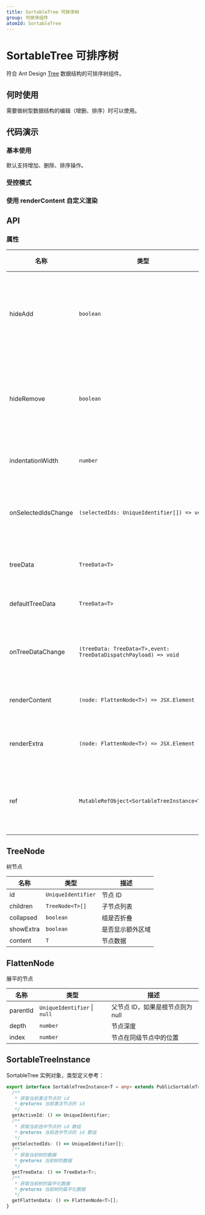 ```yaml
---
title: SortableTree 可排序树
group: 可排序组件
atomId: SortableTree
---
```


# SortableTree 可排序树

符合 Ant Design [Tree](https://ant.design/components/tree) 数据结构的可排序树组件。

## 何时使用

需要做树型数据结构的编辑（增删、排序）时可以使用。

## 代码演示

### 基本使用

默认支持增加、删除、排序操作。

<code src="./demos/default.tsx" ></code>

### 受控模式

<code src="./demos/controlled.tsx" ></code>

### 使用 renderContent 自定义渲染

<code src="./demos/renderContent.tsx" ></code>

[//]: # '### 多选方案'
[//]: #
[//]: # '<code src="./demos/_multiSelect.tsx" ></code>'

## API

### 属性

| 名称                | 类型                                                             | 描述               |
| ------------------- | ---------------------------------------------------------------- | ------------------ |
| hideAdd             | `boolean`                                                        | 隐藏默认的添加按钮 |
| hideRemove          | `boolean`                                                        | 隐藏默认的删除按钮 |
| indentationWidth    | `number`                                                         | 缩进宽度           |
| onSelectedIdsChange | `(selectedIds: UniqueIdentifier[]) => void`                      | 选中 ID 变更回调   |
| treeData            | `TreeData<T>`                                                    | 树的数据           |
| defaultTreeData     | `TreeData<T>`                                                    | 默认数据           |
| onTreeDataChange    | `(treeData: TreeData<T>,event: TreeDataDispatchPayload) => void` | 数据变更回调       |
| renderContent       | `(node: FlattenNode<T>) => JSX.Element`                          | 渲染内容           |
| renderExtra         | `(node: FlattenNode<T>) => JSX.Element`                          | 渲染额外项         |
| ref                 | `MutableRefObject<SortableTreeInstance<T>>`                      | 对外部暴露方法     |

## TreeNode

树节点

| 名称      | 类型               | 描述             |
| --------- | ------------------ | ---------------- |
| id        | `UniqueIdentifier` | 节点 ID          |
| children  | `TreeNode<T>[]`    | 子节点列表       |
| collapsed | `boolean`          | 组是否折叠       |
| showExtra | `boolean`          | 是否显示额外区域 |
| content   | `T`                | 节点数据         |

## FlattenNode

展平的节点

| 名称     | 类型                         | 描述                             |
| -------- | ---------------------------- | -------------------------------- |
| parentId | `UniqueIdentifier` \| `null` | 父节点 ID，如果是根节点则为 null |
| depth    | `number`                     | 节点深度                         |
| index    | `number`                     | 节点在同级节点中的位置           |

## SortableTreeInstance

SortableTree 实例对象，类型定义参考：

```typescript
export interface SortableTreeInstance<T = any> extends PublicSortableTreeStore {
  /**
   * 获取当前激活节点的 id
   * @returns 当前激活节点的 id
   */
  getActiveId: () => UniqueIdentifier;
  /**
   * 获取当前选中节点的 id 数组
   * @returns 当前选中节点的 id 数组
   */
  getSelectedIds: () => UniqueIdentifier[];
  /**
   * 获取当前树的数据
   * @returns 当前树的数据
   */
  getTreeData: () => TreeData<T>;
  /**
   * 获取当前树的扁平化数据
   * @returns 当前树的扁平化数据
   */
  getFlattenData: () => FlattenNode<T>[];
}
```
